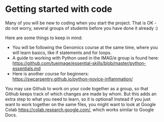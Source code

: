 # Getting started with code

Many of you will be new to coding when you start the project. That is OK - do not worry, several groups of students before you have done it already :) 

Here are some things to keep in mind:

* You will be following the Genomics course at the same time, where you will learn basics, like if statements and for loops. 
* A guide to working with Python used in the IMAG/e group is found here: https://github.com/tueimage/essential-skills/blob/master/python-essentials.md
* Here is another course for beginners: https://swcarpentry.github.io/python-novice-inflammation/ 

You may use Github to work on your code together as a group, so that Github keeps track of which changes are made by whom. But this adds an extra step to what you need to learn, so it is optional! Instead if you just want to work together on the same files, you might want to look at Google Colab https://colab.research.google.com/, which works similar to Google Docs. 


